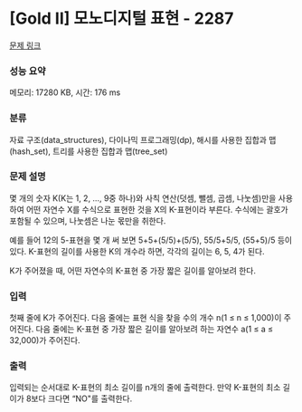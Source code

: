 # [Gold II] 모노디지털 표현 - 2287 

[문제 링크](https://www.acmicpc.net/problem/2287) 

### 성능 요약

메모리: 17280 KB, 시간: 176 ms

### 분류

자료 구조(data_structures), 다이나믹 프로그래밍(dp), 해시를 사용한 집합과 맵(hash_set), 트리를 사용한 집합과 맵(tree_set)

### 문제 설명

<p>몇 개의 숫자 K(K는 1, 2, …, 9중 하나)와 사칙 연산(덧셈, 뺄셈, 곱셈, 나눗셈)만을 사용하여 어떤 자연수 X를 수식으로 표현한 것을 X의 K-표현이라 부른다. 수식에는 괄호가 포함될 수 있으며, 나눗셈은 나눈 몫만을 취한다.</p>

<p>예를 들어 12의 5-표현을 몇 개 써 보면 5+5+(5/5)+(5/5), 55/5+5/5, (55+5)/5 등이 있다. K-표현의 길이를 사용한 K의 개수라 하면, 각각의 길이는 6, 5, 4가 된다.</p>

<p>K가 주어졌을 때, 어떤 자연수의 K-표현 중 가장 짧은 길이를 알아보려 한다.</p>

### 입력 

 <p>첫째 줄에 K가 주어진다. 다음 줄에는 표현 식을 찾을 수의 개수 n(1 ≤ n ≤ 1,000)이 주어진다. 다음 줄에는 K-표현 중 가장 짧은 길이를 알아보려 하는 자연수 a(1 ≤ a ≤ 32,000)가 주어진다.</p>

### 출력 

 <p>입력되는 순서대로 K-표현의 최소 길이를 n개의 줄에 출력한다. 만약 K-표현의 최소 길이가 8보다 크다면 “NO"를 출력한다.</p>

